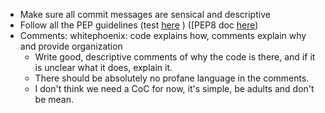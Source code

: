 * Make sure all commit messages are sensical and descriptive
* Follow all the PEP guidelines (test [here](http://pep8online.com/) ) ([PEP8 doc [here](https://www.python.org/dev/peps/pep-0008/))
* Comments: whitephoenix: code explains how, comments explain why and provide organization
  * Write good, descriptive comments of why the code is there, and if it is unclear what it does, explain it.
  * There should be absolutely no profane language in the comments.
  * I don't think we need a CoC for now, it's simple, be adults and don't be mean.

